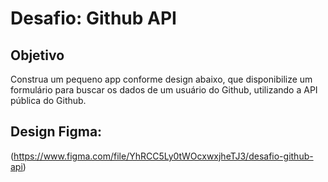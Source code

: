 # Desafio: Github API

## Objetivo

Construa um pequeno app conforme design abaixo, que disponibilize um formulário para buscar os dados de um usuário do Github, utilizando a API pública do Github.

## Design Figma:
(https://www.figma.com/file/YhRCC5Ly0tWOcxwxjheTJ3/desafio-github-api)

